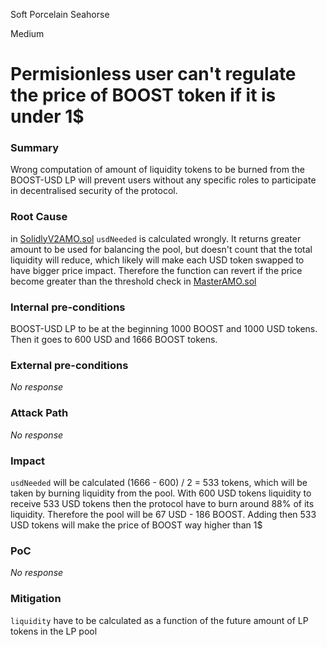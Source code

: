 Soft Porcelain Seahorse

Medium

# Permisionless user can't regulate the price of BOOST token if it is under 1$

### Summary

Wrong computation of amount of liquidity tokens to be burned from the BOOST-USD LP will prevent users without any specific roles to participate in decentralised security of the protocol.

### Root Cause

in [SolidlyV2AMO.sol](https://github.com/sherlock-audit/2024-10-axion/blob/main/liquidity-amo/contracts/SolidlyV2AMO.sol#L361)
`usdNeeded` is calculated wrongly. It returns greater amount to be used for balancing the pool, but doesn't count that the total liquidity will reduce, which likely will make each USD token swapped to have bigger price impact. Therefore the function can revert if the price become greater than the threshold check in [MasterAMO.sol](https://github.com/sherlock-audit/2024-10-axion/blob/main/liquidity-amo/contracts/MasterAMO.sol#L306)

### Internal pre-conditions

BOOST-USD LP to be at the beginning 1000 BOOST and 1000 USD tokens. Then it goes to 600 USD and 1666 BOOST tokens.

### External pre-conditions

_No response_

### Attack Path

_No response_

### Impact

`usdNeeded` will be calculated (1666 - 600) / 2 = 533 tokens, which will be taken by burning liquidity from the pool. With 600 USD tokens liquidity to receive 533 USD tokens then the protocol have to burn around 88% of its liquidity. Therefore the pool will be 67 USD - 186 BOOST. Adding then 533 USD tokens will make the price of BOOST way higher than 1$

### PoC

_No response_

### Mitigation

`liquidity` have to be calculated as a function of the future amount of LP tokens in the LP pool